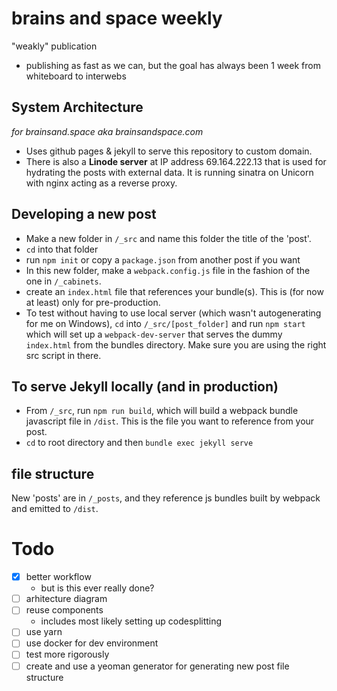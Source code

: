 # brains and space weekly
"weakly" publication
  - publishing as fast as we can, but the goal has always been 1 week from whiteboard to interwebs

## System Architecture
*for brainsand.space aka brainsandspace.com*
- Uses github pages & jekyll to serve this repository to custom domain.
- There is also a **Linode server** at IP address 69.164.222.13 that is used for hydrating the posts with external data. It is running sinatra on Unicorn with nginx acting as a reverse proxy.


## Developing a new post
- Make a new folder in `/_src` and name this folder the title of the 'post'.
- `cd` into that folder
- run `npm init` or copy a `package.json` from another post if you want
- In this new folder, make a `webpack.config.js` file in the fashion of the one in `/_cabinets`.
- create an `index.html` file that references your bundle(s). This is (for now at least) only for pre-production.
- To test without having to use local server (which wasn't autogenerating for me on Windows), `cd` into `/_src/[post_folder]` and run `npm start` which will set up a `webpack-dev-server` that serves the dummy `index.html` from the bundles directory. Make sure you are using the right src script in there.

## To serve Jekyll locally (and in production)
- From `/_src`, run `npm run build`, which will build a webpack bundle javascript file in `/dist`. This is the file you want to reference from your post.
- `cd` to root directory and then `bundle exec jekyll serve`

## file structure
New 'posts' are in `/_posts`, and they reference js bundles built by webpack and emitted to `/dist`.
    
# Todo
- [x] better workflow
  - but is this ever really done?
- [ ] arhitecture diagram
- [ ] reuse components
  - includes most likely setting up codesplitting
- [ ] use yarn
- [ ] use docker for dev environment
- [ ] test more rigorously
- [ ] create and use a yeoman generator for generating new post file structure